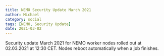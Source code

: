 ```yaml
---
title: NEMO Security Update March 2021
author: Michael
category: social
tags: [NEMO, Security Update]
date: 2021-03-02
---
```


Security update March 2021 for NEMO worker nodes rolled out at 02.03.2021 at 12:30 CET. Nodes reboot automatically when a job finishes.
